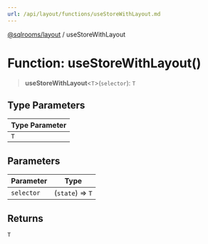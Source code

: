 ```yaml
---
url: /api/layout/functions/useStoreWithLayout.md
---
```

[@sqlrooms/layout](../index.md) / useStoreWithLayout

# Function: useStoreWithLayout()

> **useStoreWithLayout**<`T`>(`selector`): `T`

## Type Parameters

| Type Parameter |
| ------ |
| `T` |

## Parameters

| Parameter | Type |
| ------ | ------ |
| `selector` | (`state`) => `T` |

## Returns

`T`
